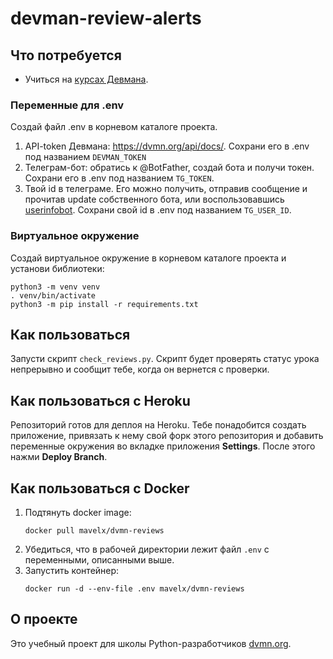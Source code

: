 # devman-review-alerts
 
## Что потребуется
- Учиться на [курсах Девмана](https://dvmn.org/modules/). 

### Переменные для .env
Создай файл .env в корневом каталоге проекта.
1. API-token Девмана: https://dvmn.org/api/docs/. Сохрани его в .env под названием `DEVMAN_TOKEN`
1. Телеграм-бот: обратись к @BotFather, создай бота и получи токен. Сохрани его в .env под названием `TG_TOKEN`.
1. Твой id в телеграме. Его можно получить, отправив сообщение и прочитав update собственного бота, 
или воспользовавшись [userinfobot](https://github.com/nadam/userinfobot).
Сохрани свой id в .env под названием `TG_USER_ID`.

### Виртуальное окружение
Создай виртуальное окружение в корневом каталоге проекта и установи библиотеки:
```console
python3 -m venv venv
. venv/bin/activate
python3 -m pip install -r requirements.txt
```

## Как пользоваться
Запусти скрипт `check_reviews.py`.
Скрипт будет проверять статус урока непрерывно и сообщит тебе, когда он вернется с проверки.

## Как пользоваться с Heroku
Репозиторий готов для деплоя на Heroku. Тебе понадобится создать приложение, привязать к нему 
свой форк этого репозитория и добавить переменные окружения во вкладке приложения **Settings**. 
После этого нажми **Deploy Branch**.

## Как пользоваться с Docker
1. Подтянуть docker image:
    ```shell
    docker pull mavelx/dvmn-reviews
    ```
1. Убедиться, что в рабочей директории лежит файл `.env` с переменными, описанными выше.
2. Запустить контейнер: 
    ```shell
    docker run -d --env-file .env mavelx/dvmn-reviews
    ```

## О проекте
Это учебный проект для школы Python-разработчиков [dvmn.org](https://dvmn.org).
